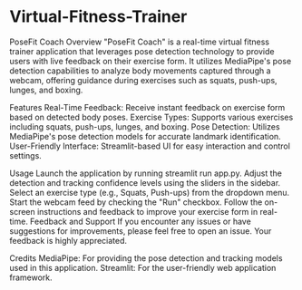 # Virtual-Fitness-Trainer
PoseFit Coach
Overview
"PoseFit Coach" is a real-time virtual fitness trainer application that leverages pose detection technology to provide users with live feedback on their exercise form. It utilizes MediaPipe's pose detection capabilities to analyze body movements captured through a webcam, offering guidance during exercises such as squats, push-ups, lunges, and boxing.

Features
Real-Time Feedback: Receive instant feedback on exercise form based on detected body poses.
Exercise Types: Supports various exercises including squats, push-ups, lunges, and boxing.
Pose Detection: Utilizes MediaPipe's pose detection models for accurate landmark identification.
User-Friendly Interface: Streamlit-based UI for easy interaction and control settings.

Usage
Launch the application by running streamlit run app.py.
Adjust the detection and tracking confidence levels using the sliders in the sidebar.
Select an exercise type (e.g., Squats, Push-ups) from the dropdown menu.
Start the webcam feed by checking the "Run" checkbox.
Follow the on-screen instructions and feedback to improve your exercise form in real-time.
Feedback and Support
If you encounter any issues or have suggestions for improvements, please feel free to open an issue. Your feedback is highly appreciated.

Credits
MediaPipe: For providing the pose detection and tracking models used in this application.
Streamlit: For the user-friendly web application framework.
